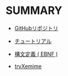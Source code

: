# SUMMARY

* [GitHubリポジトリ](https://github.com/xemime-lang/xemime)

* [チュートリアル](docs/tutorials.md)

* [構文定義 ( EBNF ) ](syntax.md)

* [tryXemime](https://0918nobita.net/tryXemime)
